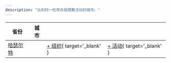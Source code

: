 ```yaml
---
description: "比利时一些举办摇摆舞活动的城市。"
---
```


| 省份 | 城市 | | |
| --- | --- | --- | --- |
| [哈瑟尔特](by_city.md#hasselt) | | [+ 组织](https://github.com/swingdance/orgs/issues/new?assignees=&labels=add+org&projects=&template=02-add_entity.yml&title=%5Bbe%5D%20%3CName%3E&region=be&province=Hasselt&city=Hasselt){ target='_blank' } | [+ 活动](https://github.com/swingdance/events/issues/new?assignees=&labels=add+event&projects=&template=02-add_entity.yml&title=%5B2024%2Fbe%5D%20%3CName%3E&region=be&province=Hasselt&city=Hasselt&org_id=&date_starts=2024-&date_ends=2024-){ target='_blank' } |
